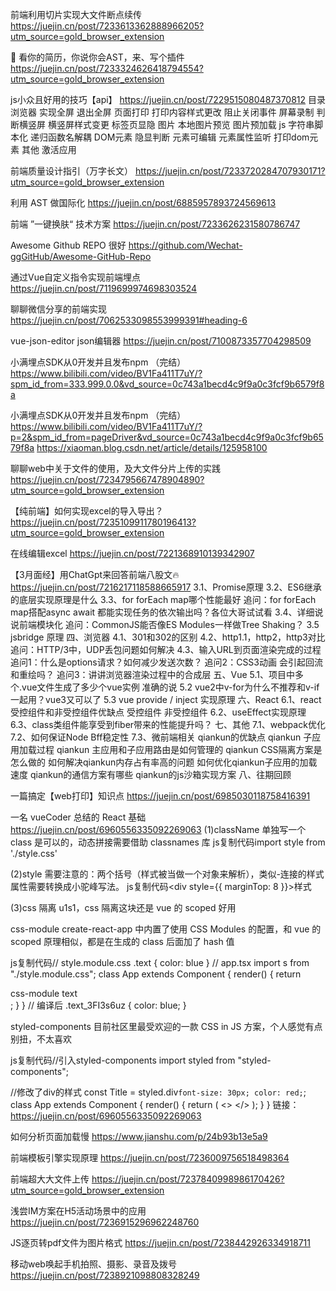 前端利用切片实现大文件断点续传
https://juejin.cn/post/7233613362888966205?utm_source=gold_browser_extension

🚀 看你的简历，你说你会AST，来、写个插件
https://juejin.cn/post/7233324626418794554?utm_source=gold_browser_extension


js小众且好用的技巧【api】
https://juejin.cn/post/7229515080487370812
目录
浏览器
实现全屏
退出全屏
页面打印
打印内容样式更改
阻止关闭事件
屏幕录制
判断横竖屏
横竖屏样式变更
标签页显隐
图片
本地图片预览
图片预加载
js
字符串脚本化
递归函数名解耦
DOM元素
隐显判断
元素可编辑
元素属性监听
打印dom元素
其他
激活应用

前端质量设计指引（万字长文）
https://juejin.cn/post/7233720284707930171?utm_source=gold_browser_extension


利用 AST 做国际化
https://juejin.cn/post/6885957893724569613

前端 ”一键换肤“ 技术方案
https://juejin.cn/post/7233626231580786747


Awesome Github REPO 很好
https://github.com/Wechat-ggGitHub/Awesome-GitHub-Repo

通过Vue自定义指令实现前端埋点
https://juejin.cn/post/7119699974698303524

聊聊微信分享的前端实现
https://juejin.cn/post/7062533098553999391#heading-6





vue-json-editor json编辑器
https://juejin.cn/post/7100873357704298509


小满埋点SDK从0开发并且发布npm （完结）
https://www.bilibili.com/video/BV1Fa411T7uY/?spm_id_from=333.999.0.0&vd_source=0c743a1becd4c9f9a0c3fcf9b6579f8a


小满埋点SDK从0开发并且发布npm （完结）
https://www.bilibili.com/video/BV1Fa411T7uY/?p=2&spm_id_from=pageDriver&vd_source=0c743a1becd4c9f9a0c3fcf9b6579f8a
https://xiaoman.blog.csdn.net/article/details/125958100

聊聊web中关于文件的使用，及大文件分片上传的实践
https://juejin.cn/post/7234795667478904890?utm_source=gold_browser_extension


【纯前端】如何实现excel的导入导出？
https://juejin.cn/post/7235109911780196413?utm_source=gold_browser_extension


在线编辑excel
https://juejin.cn/post/7221368910139342907


【3月面经】用ChatGpt来回答前端八股文🔥
https://juejin.cn/post/7216217118588665917
3.1、Promise原理
3.2、ES6继承的底层实现原理是什么
3.3、for forEach map哪个性能最好
追问：for forEach map搭配async await 都能实现任务的依次输出吗？各位大哥试试看
3.4、详细说说前端模块化
追问：CommonJS能否像ES Modules一样做Tree Shaking？
3.5 jsbridge 原理
四、浏览器
4.1、301和302的区别
4.2、http1.1，http2，http3对比
追问：HTTP/3中，UDP丢包问题如何解决
4.3、输入URL到页面渲染完成的过程
追问1：什么是options请求？如何减少发送次数？
追问2：CSS3动画 会引起回流和重绘吗？
追问3：讲讲浏览器渲染过程中的合成层
五、Vue
5.1、项目中多个.vue文件生成了多少个vue实例
准确的说
5.2 vue2中v-for为什么不推荐和v-if一起用？vue3又可以了
5.3 vue provide / inject 实现原理
六、React
6.1、react 受控组件和非受控组件优缺点
受控组件
非受控组件
6.2、useEffect实现原理
6.3、class类组件能享受到fiber带来的性能提升吗？
七、其他
7.1、webpack优化
7.2、如何保证Node Bff稳定性
7.3、微前端相关
qiankun的优缺点
qiankun 子应用加载过程
qiankun 主应用和子应用路由是如何管理的
qiankun CSS隔离方案是怎么做的
如何解决qiankun内存占有率高的问题
如何优化qiankun子应用的加载速度
qiankun的通信方案有哪些
qiankun的js沙箱实现方案
八、往期回顾


一篇搞定【web打印】知识点
https://juejin.cn/post/6985030118758416391

一名 vueCoder 总结的 React 基础
https://juejin.cn/post/6960556335092269063
(1)className
单独写一个 class 是可以的，动态拼接需要借助 classnames 库
js复制代码import style from './style.css'

<div className={style.class1 style.class2}</div>

(2)style
需要注意的：两个括号（样式被当做一个对象来解析），类似-连接的样式属性需要转换成小驼峰写法。
js复制代码<div style={{ marginTop: 8 }}>样式</div>

(3)css 隔离
u1s1，css 隔离这块还是 vue 的 scoped 好用


css-module
create-react-app 中内置了使用 CSS Modules 的配置，和 vue 的 scoped 原理相似，都是在生成的 class 后面加了 hash 值


js复制代码// style.module.css
.text {
    color: blue
}
// app.tsx
import s from "./style.module.css";
class App extends Component {
  render() {
    return <div className={s.text}>css-module text</div>;
  }
}
// 编译后
.text_3FI3s6uz {
    color: blue;
}



styled-components
目前社区里最受欢迎的一款 CSS in JS 方案，个人感觉有点别扭，不太喜欢


js复制代码//引入styled-components
import styled from "styled-components";

//修改了div的样式
const Title = styled.div`
  font-size: 30px;
  color: red;
`;
class App extends Component {
  render() {
    return (
      <>
        <Title>CSS in JS 方案</Title>
      </>
    );
  }
}
链接：https://juejin.cn/post/6960556335092269063



如何分析页面加载慢
https://www.jianshu.com/p/24b93b13e5a9

前端模板引擎实现原理
https://juejin.cn/post/7236009756518498364


前端超大大文件上传
https://juejin.cn/post/7237840998986170426?utm_source=gold_browser_extension

浅尝IM方案在H5活动场景中的应用
https://juejin.cn/post/7236915296962248760


JS逐页转pdf文件为图片格式
https://juejin.cn/post/7238442926334918711

移动web唤起手机拍照、摄影、录音及拨号
https://juejin.cn/post/7238921098808328249